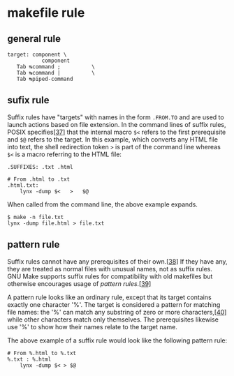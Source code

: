 # makefile rule

## general rule

```shell
target: component \
           component
   Tab ↹command ;          \
   Tab ↹command |          \
   Tab ↹piped-command
```

## sufix rule

Suffix rules have "targets" with names in the form `.FROM.TO` and are used to launch actions based on file extension. In the command lines of suffix rules, POSIX specifies[[37\]](https://en.wikipedia.org/wiki/Make_(software)#cite_note-posix-macros-37) that the internal macro `$<` refers to the first prerequisite and `$@` refers to the target. In this example, which converts any HTML file into text, the shell redirection token `>` is part of the command line whereas `$<` is a macro referring to the HTML file:

```shell
.SUFFIXES: .txt .html

# From .html to .txt
.html.txt:
	lynx -dump $<   >   $@
```

When called from the command line, the above example expands.

```shell
$ make -n file.txt
lynx -dump file.html > file.txt
```

## pattern rule

Suffix rules cannot have any prerequisites of their own.[[38\]](https://en.wikipedia.org/wiki/Make_(software)#cite_note-38) If they have any, they are treated as normal files with unusual names, not as suffix rules. GNU Make supports suffix rules for compatibility with old makefiles but otherwise encourages usage of *pattern rules*.[[39\]](https://en.wikipedia.org/wiki/Make_(software)#cite_note-39)

A pattern rule looks like an ordinary rule, except that its target contains exactly one character '%'. The target is considered a pattern for matching file names: the '%' can match any substring of zero or more characters,[[40\]](https://en.wikipedia.org/wiki/Make_(software)#cite_note-40) while other characters match only themselves. The prerequisites likewise use '%' to show how their names relate to the target name.

The above example of a suffix rule would look like the following pattern rule:

```shell
# From %.html to %.txt
%.txt : %.html 
	lynx -dump $< > $@
```

